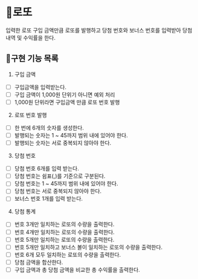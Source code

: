 # 🎱로또

입력한 로또 구입 금액만큼 로또를 발행하고 당첨 번호와 보너스 번호를 입력받아 당첨 내역 및 수익률을 한다.

## 🎯구현 기능 목록

1. 구입 금액

- [ ] 구입금액을 입력받는다.
- [ ] 구입 금액이 1,000원 단위기 아니면 예외 처리
- [ ] 1,000원 단위라면 구입금액 만큼 로또 번호 발행

2. 로또 번호 발행

- [ ] 한 번에 6개의 숫자를 생성한다.
- [ ] 발행되는 숫자는 1 ~ 45까지 범위 내에 있어야 한다.
- [ ] 발행되는 숫자는 서로 중복되지 않아야 한다.

3. 당첨 번호

- [ ] 당첨 번호 6개를 입력 받는다.
- [ ] 당첨 번호는 쉼표(,)를 기준으로 구분된다.
- [ ] 당첨 번호는 1 ~ 45까지 범위 내에 있어야 한다.
- [ ] 당첨 번호는 서로 중복되지 않아야 한다.
- [ ] 보너스 번호 1개를 입력 받는다.

4. 당첨 통계

- [ ] 번호 3개만 일치하는 로또의 수량을 출력한다.
- [ ] 번호 4개만 일치하는 로또의 수량을 출력한다.
- [ ] 번호 5개만 일치하는 로또의 수량을 출력한다.
- [ ] 번호 5개만 일치하고 보너스 볼이 일치하는 로또의 수량을 출력한다.
- [ ] 번호 6개 모두 일치하는 로또의 수량을 출력한다.
- [ ] 당첨 금액을 합산한다.
- [ ] 구입 금액과 총 당첨 금액을 비교한 총 수익률을 출력한다.
